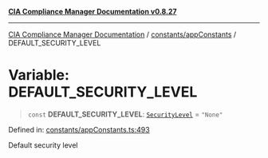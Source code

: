 [**CIA Compliance Manager Documentation v0.8.27**](../../../README.md)

***

[CIA Compliance Manager Documentation](../../../modules.md) / [constants/appConstants](../README.md) / DEFAULT\_SECURITY\_LEVEL

# Variable: DEFAULT\_SECURITY\_LEVEL

> `const` **DEFAULT\_SECURITY\_LEVEL**: [`SecurityLevel`](../../../types/cia/type-aliases/SecurityLevel.md) = `"None"`

Defined in: [constants/appConstants.ts:493](https://github.com/Hack23/cia-compliance-manager/blob/26bb73ca86d23be8656cdd29d12202323a449310/src/constants/appConstants.ts#L493)

Default security level
